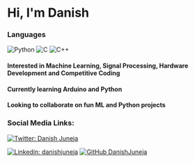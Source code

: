 # Hi, I'm Danish
### Languages

![Python](https://img.shields.io/badge/-Python-000?&logo=Python)
![C](https://img.shields.io/badge/-C-000?&logo=C)
![C++](https://img.shields.io/badge/-C++-000?&logo=c%2b%2b&logoColor=00599C)

#### Interested in Machine Learning, Signal Processing, Hardware Development and Competitive Coding
#### Currently learning Arduino and Python
#### Looking to collaborate on fun ML and Python projects

### Social Media Links:
[![Twitter: Danish Juneja](https://img.shields.io/twitter/follow/danishjuneja?style=social)](https://twitter.com/danishjuneja)

[![Linkedin: danishjuneja](https://img.shields.io/badge/-danishjuneja-blue?style=flat-square&logo=Linkedin&logoColor=white&link=https://www.linkedin.com/in/danishjuneja11/)](https://www.linkedin.com/in/danishjuneja11/)
[![GitHub DanishJuneja](https://img.shields.io/github/followers/danishjuneja?label=follow&style=social)](https://github.com/danishjuneja)
<!---
danishjuneja/danishjuneja is a ✨ special ✨ repository because its `README.md` (this file) appears on your GitHub profile.
You can click the Preview link to take a look at your changes.
--->
